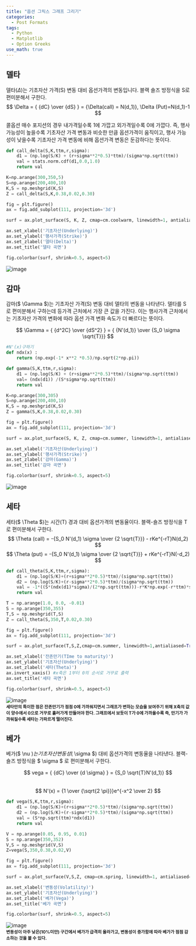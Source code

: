 ```yaml
---
title: "옵션 그릭스 그래프 그리기"
categories:
  - Post Formats
tags:
  - Python
  - Matplotlib
  - Option Greeks
use_math: true
---
```

## 델타 
델타($\Delta$)는 기초자산 가격(S) 변동 대비 옵션가격의 변동입니다. 블랙 숄즈 방정식을 S로 편미분해서 구한다.
$$ \Delta = { {dC} \over {dS} } = {\Delta(call) = N(d_1)}, \Delta (Put)=N(d_1)-1 $$

콜옵션 매수 포지션의 경우 내가격일수록 1에 가깝고 외가격일수록 0에 가깝다. 즉, 행사 가능성이 높을수록 기초자산 가격 변동과 비슷한 만큼 옵션가격이 움직이고, 행사 가능성이 낮을수록 기초자산 가격 변동에 비해 옵션가격 변동은 둔감하다는 뜻이다.

```python
def call_delta(S,K,ttm,r,sigma):
    d1 = (np.log(S/K) + (r+sigma**2*0.5)*ttm)/(sigma*np.sqrt(ttm))
    val = stats.norm.cdf(d1,0.0,1.0)
    return val

K=np.arange(300,350,5)
S=np.arange(200,400,10)
K,S = np.meshgrid(K,S)
Z = call_delta(S,K,0.38,0.02,0.30)

fig = plt.figure()
ax = fig.add_subplot(111, projection='3d')

surf = ax.plot_surface(S, K, Z, cmap=cm.coolwarm, linewidth=1, antialiased=True, alpha=0.8)

ax.set_xlabel('기초자산(Underlying)')
ax.set_ylabel('행사가격(Strike)')
ax.set_zlabel('델타(Delta)')
ax.set_title('델타 곡면')

fig.colorbar(surf, shrink=0.5, aspect=5)
```
![image](https://user-images.githubusercontent.com/56333934/87279630-0b7a0380-c52c-11ea-83fc-5e7c3176de70.png)

## 감마
감마($ \Gamma $)는 기초자산 가격(S) 변동 대비 델타의 변동을 나타낸다. 델타를 S로 편미분해서 구하는데 등가격 근처에서 가장 큰 값을 가진다. 이는 행사가격 근처에서는 기초자산 가격의 변화에 따라 옵션 가격 변화 속도가 더 빠르다는 뜻이다.

$$ \Gamma = { {d^2C} \over {dS^2} } = { {N'(d_1)} \over {S_0 \sigma \sqrt{T}}} $$

```python
#N'(x)구하기
def ndx(x) :
    return (np.exp(-1* x**2 *0.5)/np.sqrt(2*np.pi))

def gamma(S,K,ttm,r,sigma):
    d1 = (np.log(S/K) + (r+sigma**2*0.5)*ttm)/(sigma*np.sqrt(ttm))
    val= (ndx(d1)) /(S*sigma*np.sqrt(ttm))
    return val

K=np.arange(300,305)
S=np.arange(200,400,10)
K,S = np.meshgrid(K,S)
Z = gamma(S,K,0.38,0.02,0.30)

fig = plt.figure()
ax = fig.add_subplot(111, projection='3d')

surf = ax.plot_surface(S, K, Z, cmap=cm.summer, linewidth=1, antialiased=True, alpha=0.8)

ax.set_xlabel('기초자산(Underlying)')
ax.set_ylabel('행사가격(Strike)')
ax.set_zlabel('감마(Gamma)')
ax.set_title('감마 곡면')

fig.colorbar(surf, shrink=0.5, aspect=5)
```
![image](https://user-images.githubusercontent.com/56333934/87280486-27ca7000-c52d-11ea-8e26-90b23f6f7f84.png)

## 세타
세타($ \Theta $)는 시간(T) 경과 대비 옵션가격의 변동율이다. 블랙-숄즈 방정식을 T로 편미분해서 구한다.   
$$ \Theta (call) = -{S_0 N'(d_1) \sigma \over {2 \sqrt{T}}} - rKe^{-rT}N(d_2) $$
$$ \Theta (put) = -{S_0 N'(d_1) \sigma \over {2 \sqrt{T}}} + rKe^{-rT}N(-d_2) $$

```python
def call_theta(S,K,ttm,r,sigma):
    d1 = (np.log(S/K)+(r+sigma**2*0.5)*ttm)/(sigma*np.sqrt(ttm))
    d2 = (np.log(S/K)+(r-sigma**2*0.5)*ttm)/(sigma*np.sqrt(ttm))
    val = -1*((S*(ndx(d1)*sigma)/(2*np.sqrt(ttm)))-r*K*np.exp(-r*ttm)*stats.norm.cdf(d2,0.0,1.0))
    return val

T = np.arange(1.0, 0.0, -0.01)
S = np.arange(350,355)
T,S = np.meshgrid(T,S)
Z = call_theta(S,350,T,0.02,0.30)

fig = plt.figure()
ax = fig.add_subplot(111, projection='3d')

surf = ax.plot_surface(T,S,Z,cmap=cm.summer, linewidth=1,antialiased=True, alpha=0.8)

ax.set_xlabel('잔존만기(TIme to maturity)')
ax.set_ylabel('기초자산(Underlying)')
ax.set_zlabel('세타(Theta)')
ax.invert_xaxis() #x축은 1부터 0의 순서로 거꾸로 출력
ax.set_title('세타 곡면')

fig.colorbar(surf, shrink=0.5, aspect=5)  
```
![image](https://user-images.githubusercontent.com/56333934/87281201-f1d9bb80-c52d-11ea-86bd-5589ca68fc3f.png)   
<small>**세타만의 특이한 점은 잔존만기가 점점 0에 가까워지면서 그래프가 변하는 모습을 보여주기 위해 X축의 값이 양수에서 0으로 거꾸로 흘러가게 만들어야 한다. 그래프에서 보듯이 T가 0에 가까울수록 즉, 만기가 가까워질수록 세타는 가파르게 떨어진다.**</small>   

## 베가
베가($ \nu $) 는 기초자산 변동성($ \sigma $) 대비 옵션가격의 변동율을 나타낸다. 블랙-숄즈 방정식을 $ \sigma $ 로 편미분해서 구한다.

$$ vega = { {dC} \over {d \sigma} } = {S_0 \sqrt{T}N'(d_1)} $$<br>
$$ N'(x) = {1 \over {\sqrt{2 \pi}}}e^{-x^2 \over 2} $$

```python
def vega(S,K,ttm,r,sigma):
    d1 = (np.log(S/K)+(r+sigma**2*0.5)*ttm)/(sigma*np.sqrt(ttm))
    d2 = (np.log(S/K)+(r-sigma**2*0.5)*ttm)/(sigma*np.sqrt(ttm))
    val = (S*np.sqrt(ttm)*ndx(d1))
    return val

V = np.arange(0.05, 0.95, 0.01)
S = np.arange(350,352)
V,S = np.meshgrid(V,S)
Z=vega(S,350,0.38,0.02,V)

fig = plt.figure()
ax = fig.add_subplot(111, projection='3d')

surf = ax.plot_surface(V,S,Z, cmap=cm.spring, linewidth=1, antialiased=True, alpha=0.8)

ax.set_xlabel('변동성(Volatility)')
ax.set_ylabel('기초자산(Underlying)')
ax.set_zlabel('베가(Vega)')
ax.set_title('베가 곡면')

fig.colorbar(surf, shrink=0.5, aspect=5)
```
![image](https://user-images.githubusercontent.com/56333934/87282163-f2bf1d00-c52e-11ea-93f9-5be541a251e2.png)   
<small>**변동성이 아주 낮은(10%미만) 구간에서 베가가 급격히 올라가고, 변동성이 증가함에 따라 베가가 점점 감소하는 것을 볼 수 있다.**</small>
